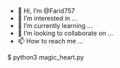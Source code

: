 - 👋 Hi, I’m @Farid757
- 👀 I’m interested in ...
- 🌱 I’m currently learning ...
- 💞️ I’m looking to collaborate on ...
- 📫 How to reach me ...

<!---
Farid757/Farid757 is a ✨ special ✨ repository because its `README.md` (this file) appears on your GitHub profile.
You can click the Preview link to take a look at your changes.
--->
$ python3 magic_heart.py
